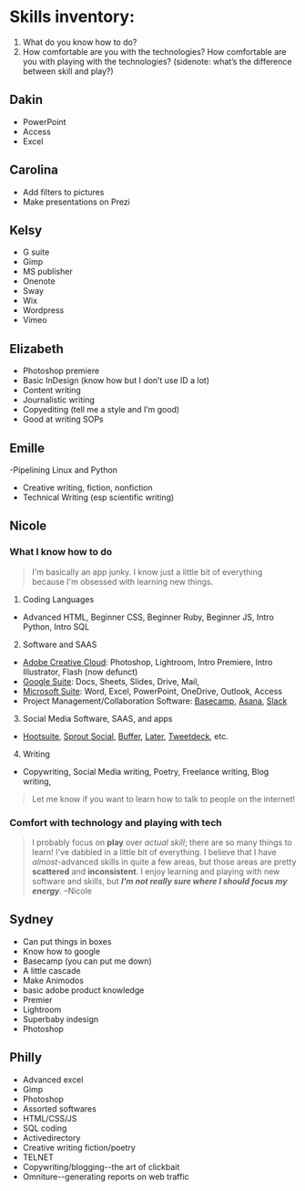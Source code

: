 # Skills inventory:
1. What do you know how to do?
2. How comfortable are you with the technologies? How comfortable are you with playing with the technologies?
  (sidenote: what’s the difference between skill and play?)

## Dakin
- PowerPoint
- Access
- Excel

## Carolina
- Add filters to pictures
- Make presentations on Prezi

## Kelsy
- G suite
- Gimp
- MS publisher
- Onenote
- Sway
- Wix
- Wordpress
- Vimeo

## Elizabeth
- Photoshop premiere
- Basic InDesign (know how but I don’t use ID a lot)
- Content writing
- Journalistic writing
- Copyediting (tell me a style and I’m good)
- Good at writing SOPs

## Emille
-Pipelining Linux and Python
- Creative writing, fiction, nonfiction
- Technical Writing (esp scientific writing)

## Nicole
### What I know how to do
>I'm basically an app junky. I know just a little bit of everything because I'm obsessed with learning new things.

1. Coding Languages
  - Advanced HTML, Beginner CSS, Beginner Ruby, Beginner JS, Intro Python, Intro SQL
2. Software and SAAS
  - [Adobe Creative Cloud](https://www.adobe.com/creativecloud.html): Photoshop, Lightroom, Intro Premiere, Intro Illustrator, Flash (now defunct)
  - [Google Suite](https://en.wikipedia.org/wiki/G_Suite): Docs, Sheets, Slides, Drive, Mail,
  - [Microsoft Suite](https://products.office.com/en-us/products): Word, Excel, PowerPoint, OneDrive, Outlook, Access
  - Project Management/Collaboration Software: [Basecamp](https://basecamp.com/discounts), [Asana](https://asana.com/), [Slack](https://slack.com/)
3. Social Media Software, SAAS, and apps
  - [Hootsuite](https://hootsuite.com/pages/landing/student-program), [Sprout Social](https://sproutsocial.com/), [Buffer](https://buffer.com/), [Later](https://later.com/), [Tweetdeck](https://tweetdeck.twitter.com/), etc.
4. Writing   
  - Copywriting, Social Media writing, Poetry, Freelance writing, Blog writing,  
  > Let me know if you want to learn how to talk to people on the internet!

### Comfort with technology and playing with tech
> I probably focus on **play** over *actual skill*; there are so many things to learn! I've dabbled in a little bit of everything. I believe that I have *almost*-advanced skills in quite a few areas, but those areas are pretty **scattered** and **inconsistent**. I enjoy learning and playing with new software and skills, but ***I'm not really sure where I should focus my energy***.
> –Nicole

## Sydney
- Can put things in boxes
- Know how to google
- Basecamp (you can put me down)
- A little cascade
- Make Animodos
- basic adobe product knowledge
- Premier
- Lightroom
- Superbaby indesign
- Photoshop

## Philly
- Advanced excel
- Gimp
- Photoshop
- Assorted softwares
- HTML/CSS/JS
- SQL coding
- Activedirectory
- Creative writing fiction/poetry
- TELNET
- Copywriting/blogging--the art of clickbait
- Omniture--generating reports on web traffic
